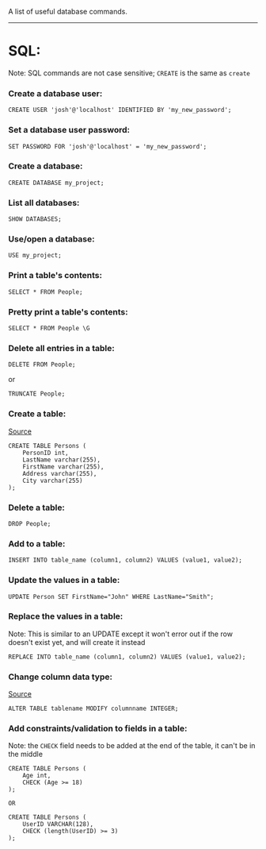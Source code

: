 A list of useful database commands.

---
# SQL:
Note: SQL commands are not case sensitive; `CREATE` is the same as `create`

### Create a database user:
```
CREATE USER 'josh'@'localhost' IDENTIFIED BY 'my_new_password';
```

### Set a database user password:
```
SET PASSWORD FOR 'josh'@'localhost' = 'my_new_password';
```

### Create a database:
```
CREATE DATABASE my_project;
```

### List all databases:
```
SHOW DATABASES;
```

### Use/open a database:
```
USE my_project;
```

### Print a table's contents:
```
SELECT * FROM People;
```

### Pretty print a table's contents:
```
SELECT * FROM People \G
```

### Delete all entries in a table:
```
DELETE FROM People;
```
or
```
TRUNCATE People;
```

### Create a table:
[Source](https://www.w3schools.com/mysql/mysql_create_table.asp)
```
CREATE TABLE Persons (
    PersonID int,
    LastName varchar(255),
    FirstName varchar(255),
    Address varchar(255),
    City varchar(255)
);
```

### Delete a table:
```
DROP People;
```

### Add to a table:
```
INSERT INTO table_name (column1, column2) VALUES (value1, value2);
```

### Update the values in a table:
```
UPDATE Person SET FirstName="John" WHERE LastName="Smith";
```

### Replace the values in a table:
Note: This is similar to an UPDATE except it won't error out if the row doesn't exist yet, and will create it instead
```
REPLACE INTO table_name (column1, column2) VALUES (value1, value2);
```

### Change column data type:
[Source](https://stackoverflow.com/questions/1356866/how-do-i-change-the-data-type-for-a-column-in-mysql)
```
ALTER TABLE tablename MODIFY columnname INTEGER;
```

### Add constraints/validation to fields in a table:
Note: the `CHECK` field needs to be added at the end of the table, it can't be in the middle
```
CREATE TABLE Persons (
    Age int,
    CHECK (Age >= 18)
);

OR

CREATE TABLE Persons (
    UserID VARCHAR(128),
    CHECK (length(UserID) >= 3)
);
```

